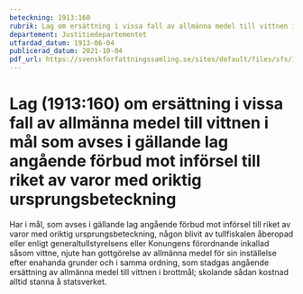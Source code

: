 ```yaml
---
beteckning: 1913:160
rubrik: Lag om ersättning i vissa fall av allmänna medel till vittnen i mål som avses i gällande lag angående förbud mot införsel till riket av varor med oriktig ursprungsbeteckning
departement: Justitiedepartementet
utfardad_datum: 1913-06-04
publicerad_datum: 2021-10-04
pdf_url: https://svenskforfattningssamling.se/sites/default/files/sfs/1913-06/SFS1913-160.pdf
---
```


# Lag (1913:160) om ersättning i vissa fall av allmänna medel till vittnen i mål som avses i gällande lag angående förbud mot införsel till riket av varor med oriktig ursprungsbeteckning

Har i mål, som avses i gällande lag angående förbud mot införsel till riket av varor med oriktig ursprungsbeteckning, någon blivit av tullfiskalen åberopad eller enligt generaltullstyrelsens eller Konungens förordnande inkallad såsom vittne, njute han gottgörelse av allmänna medel för sin inställelse efter enahanda grunder och i samma ordning, som stadgas angående ersättning av allmänna medel till vittnen i brottmål; skolande sådan kostnad alltid stanna å statsverket.